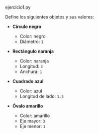 ejercicio1.py

Define los siguientes objetos y sus valores:

- **Círculo negro**  
    - Color: negro  
    - Diámetro: `1`

- **Rectángulo naranja**  
    - Color: naranja  
    - Longitud: `3`  
    - Anchura: `1`

- **Cuadrado azul**  
    - Color: azul  
    - Longitud de lado: `1.5`

- **Óvalo amarillo**  
    - Color: amarillo  
    - Eje mayor: `3`  
    - Eje menor: `1`

